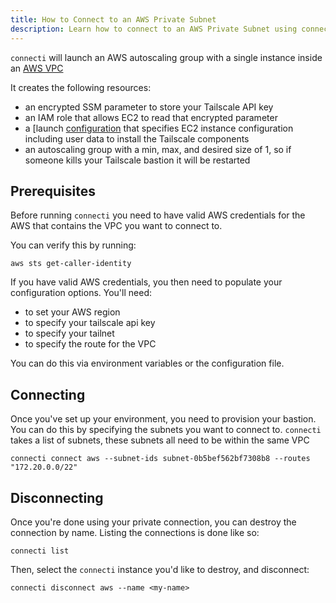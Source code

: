 ```yaml
---
title: How to Connect to an AWS Private Subnet
description: Learn how to connect to an AWS Private Subnet using connecti.
---
```


`connecti` will launch an AWS autoscaling group with a single instance inside an [AWS VPC](https://docs.aws.amazon.com/vpc/latest/userguide/what-is-amazon-vpc.html)

It creates the following resources:

- an encrypted SSM parameter to store your Tailscale API key
- an IAM role that allows EC2 to read that encrypted parameter
- a [launch [configuration](https://docs.aws.amazon.com/autoscaling/ec2/userguide/launch-configurations.html) that specifies EC2 instance configuration including user data to install the Tailscale components
- an autoscaling group with a min, max, and desired size of 1, so if someone kills your Tailscale bastion it will be restarted

## Prerequisites

Before running `connecti` you need to have valid AWS credentials for the AWS that contains the VPC you want to connect to.

You can verify this by running:

```
aws sts get-caller-identity
```

If you have valid AWS credentials, you then need to populate your configuration options. You'll need:

- to set your AWS region
- to specify your tailscale api key
- to specify your tailnet
- to specify the route for the VPC

You can do this via environment variables or the configuration file.

## Connecting

Once you've set up your environment, you need to provision your bastion. You can do this by specifying the subnets you want to connect to. `connecti` takes a list of subnets, these subnets all need to be within the same VPC

```
connecti connect aws --subnet-ids subnet-0b5bef562bf7308b8 --routes "172.20.0.0/22"
```

## Disconnecting

Once you're done using your private connection, you can destroy the connection by name. Listing the connections is done like so:

```
connecti list
```

Then, select the `connecti` instance you'd like to destroy, and disconnect:

```
connecti disconnect aws --name <my-name>
```
